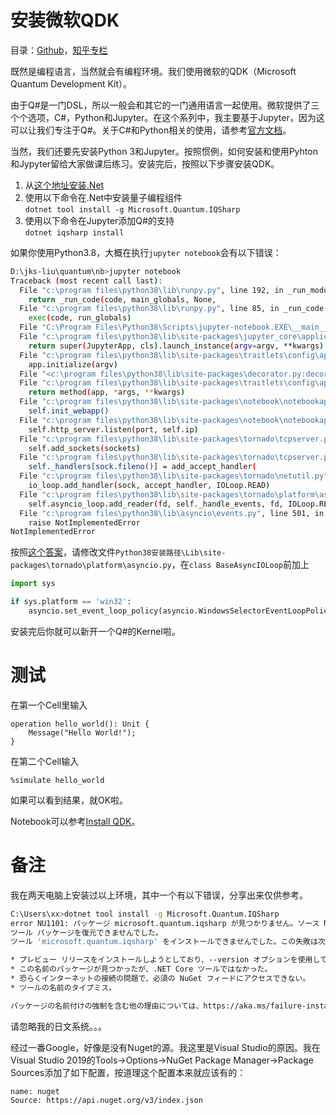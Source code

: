 # 安装微软QDK

[^_^]: # (本文Github地址)
[^_^]: # (Jypyter的Link)

目录：[Github](https://github.com/jks-liu/quantum)，[知乎专栏](https://zhuanlan.zhihu.com/p/98372659)


既然是编程语言，当然就会有编程环境。我们使用微软的QDK（Microsoft Quantum Development Kit）。

由于Q#是一门DSL，所以一般会和其它的一门通用语言一起使用。微软提供了三个个选项，C#，Python和Jupyter。在这个系列中，我主要基于Jupyter，因为这可以让我们专注于Q#。关于C#和Python相关的使用，请参考[官方文档](install)。

当然，我们还要先安装Python 3和Jupyter。按照惯例，如何安装和使用Pyhton和Jypyter留给大家做课后练习。安装完后，按照以下步骤安装QDK。


1. 从[这个地址安装.Net][dotnet]
2. 使用以下命令在.Net中安装量子编程组件  
`dotnet tool install -g Microsoft.Quantum.IQSharp`
3. 使用以下命令在Jupyter添加Q#的支持  
`dotnet iqsharp install`

如果你使用Python3.8，大概在执行`jupyter notebook`会有以下错误：

```bash
D:\jks-liu\quantum\nb>jupyter notebook
Traceback (most recent call last):
  File "c:\program files\python38\lib\runpy.py", line 192, in _run_module_as_main
    return _run_code(code, main_globals, None,
  File "c:\program files\python38\lib\runpy.py", line 85, in _run_code
    exec(code, run_globals)
  File "C:\Program Files\Python38\Scripts\jupyter-notebook.EXE\__main__.py", line 9, in <module>
  File "c:\program files\python38\lib\site-packages\jupyter_core\application.py", line 268, in launch_instance
    return super(JupyterApp, cls).launch_instance(argv=argv, **kwargs)
  File "c:\program files\python38\lib\site-packages\traitlets\config\application.py", line 663, in launch_instance
    app.initialize(argv)
  File "<c:\program files\python38\lib\site-packages\decorator.py:decorator-gen-7>", line 2, in initialize
  File "c:\program files\python38\lib\site-packages\traitlets\config\application.py", line 87, in catch_config_error
    return method(app, *args, **kwargs)
  File "c:\program files\python38\lib\site-packages\notebook\notebookapp.py", line 1720, in initialize
    self.init_webapp()
  File "c:\program files\python38\lib\site-packages\notebook\notebookapp.py", line 1482, in init_webapp
    self.http_server.listen(port, self.ip)
  File "c:\program files\python38\lib\site-packages\tornado\tcpserver.py", line 152, in listen
    self.add_sockets(sockets)
  File "c:\program files\python38\lib\site-packages\tornado\tcpserver.py", line 165, in add_sockets
    self._handlers[sock.fileno()] = add_accept_handler(
  File "c:\program files\python38\lib\site-packages\tornado\netutil.py", line 279, in add_accept_handler
    io_loop.add_handler(sock, accept_handler, IOLoop.READ)
  File "c:\program files\python38\lib\site-packages\tornado\platform\asyncio.py", line 99, in add_handler
    self.asyncio_loop.add_reader(fd, self._handle_events, fd, IOLoop.READ)
  File "c:\program files\python38\lib\asyncio\events.py", line 501, in add_reader
    raise NotImplementedError
NotImplementedError
```

按照[这个答案](https://stackoverflow.com/a/58430041)，请修改文件`Python38安装路径\Lib\site-packages\tornado\platform\asyncio.py`，在`class BaseAsyncIOLoop`前加上
```python
import sys

if sys.platform == 'win32':
    asyncio.set_event_loop_policy(asyncio.WindowsSelectorEventLoopPolicy())
```

安装完后你就可以新开一个Q#的Kernel啦。

# 测试
在第一个Cell里输入
```Q#
operation hello_world(): Unit {
    Message("Hello World!");
}
```
在第二个Cell输入
```
%simulate hello_world
```
如果可以看到结果，就OK啦。

Notebook可以参考[Install QDK](../nb/install-qdk.ipynb)。

# 备注
我在两天电脑上安装过以上环境，其中一个有以下错误，分享出来仅供参考。

```bash
C:\Users\xx>dotnet tool install -g Microsoft.Quantum.IQSharp
error NU1101: パッケージ microsoft.quantum.iqsharp が見つかりません。ソース Microsoft Visual Studio Offline Packages には、この ID のパッケージが存在しません。
ツール パッケージを復元できませんでした。
ツール 'microsoft.quantum.iqsharp' をインストールできませんでした。この失敗は次の原因で生じた可能性があります。

* プレビュー リリースをインストールしようとしており、--version オプションを使用してバージョンを指定しなかった。
* この名前のパッケージが見つかったが、.NET Core ツールではなかった。
* 恐らくインターネットの接続の問題で、必須の NuGet フィードにアクセスできない。
* ツールの名前のタイプミス。

パッケージの名前付けの強制を含む他の理由については、https://aka.ms/failure-installing-tool にアクセスしてください
```
请忽略我的日文系统。。。

经过一番Google，好像是没有Nuget的源。我这里是Visual Studio的原因。我在Visual Studio 2019的Tools->Options->NuGet Package Manager->Package Sources添加了如下配置，按道理这个配置本来就应该有的：
```
name: nuget
Source: https://api.nuget.org/v3/index.json
```

[dotnet]: https://dotnet.microsoft.com/download
[install]: https://docs.microsoft.com/en-us/quantum/install-guide/?view=qsharp-preview
